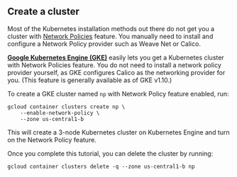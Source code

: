 ## Create a cluster

Most of the Kubernetes installation methods out there do not get you a cluster
with [Network
Policies](https://kubernetes.io/docs/concepts/services-networking/network-policies/)
feature. You manually need to install and configure a Network Policy provider
such as Weave Net or Calico.

**[Google Kubernetes Engine (GKE)][gke]** easily lets you get a Kubernetes
cluster with Network Policies feature. You do not need to install a network
policy provider yourself, as GKE configures Calico as the networking provider
for you. (This feature is generally available as of GKE v1.10.)

To create a GKE cluster named `np` with Network Policy feature enabled, run:

    gcloud container clusters create np \
        --enable-network-policy \
        --zone us-central1-b

This will create a 3-node Kubernetes cluster on Kubernetes Engine and turn on
the Network Policy feature.

Once you complete this tutorial, you can delete the cluster by running:

    gcloud container clusters delete -q --zone us-central1-b np


[gke]: https://cloud.google.com/kubernetes-engine/
